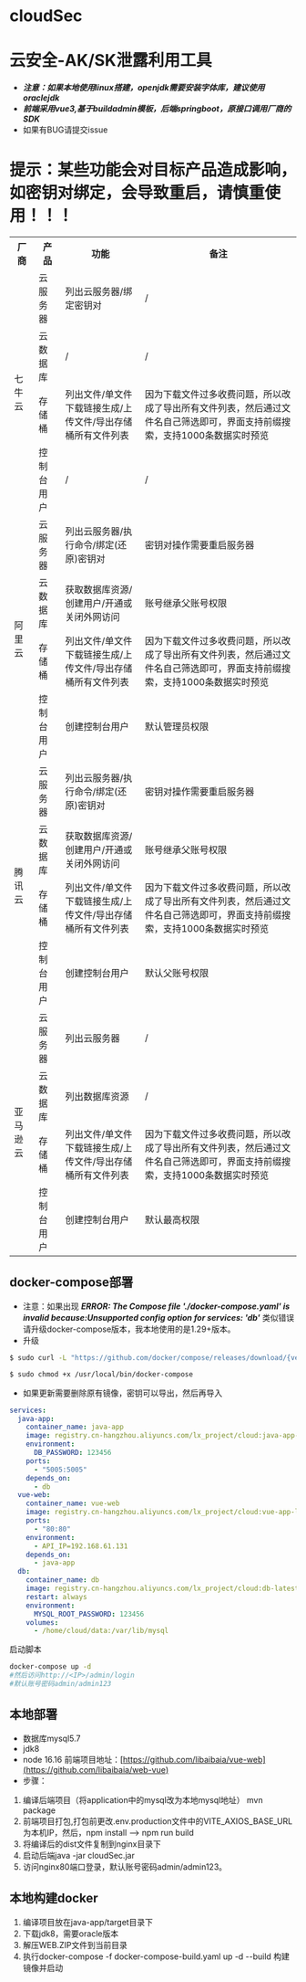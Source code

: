# cloudSec
# 云安全-AK/SK泄露利用工具
- ***注意：如果本地使用linux搭建，openjdk需要安装字体库，建议使用oraclejdk***
- ***前端采用vue3,基于buildadmin模板，后端springboot，原接口调用厂商的SDK***
- 如果有BUG请提交issue
# 提示：某些功能会对目标产品造成影响，如密钥对绑定，会导致重启，请慎重使用！！！
<table>
  <tr>
    <th>厂商</th>
    <th>产品</th>
    <th>功能</th>
    <th>备注</th>
  </tr>
  
  <tr>
    <td rowspan="4">七牛云</td>
    <td>云服务器</td>
    <td>列出云服务器/绑定密钥对</td>
    <td>/</td>
  </tr>
  
  <tr>
    <td>云数据库</td>
    <td>/</td>
    <td>/</td>
  </tr>
  
  <tr>
    <td>存储桶</td>
    <td>列出文件/单文件下载链接生成/上传文件/导出存储桶所有文件列表</td>
    <td>因为下载文件过多收费问题，所以改成了导出所有文件列表，然后通过文件名自己筛选即可，界面支持前缀搜索，支持1000条数据实时预览</td>
  </tr>
  
  <tr>
    <td>控制台用户</td>
    <td>/</td>
    <td>/</td>
  </tr>
  
  <tr>
    <td rowspan="4">阿里云</td>
    <td>云服务器</td>
    <td>列出云服务器/执行命令/绑定(还原)密钥对</td>
    <td>密钥对操作需要重启服务器</td>
  </tr>
  
  <tr>
    <td>云数据库</td>
    <td>获取数据库资源/创建用户/开通或关闭外网访问</td>
    <td>账号继承父账号权限</td>
  </tr>
  
  <tr>
    <td>存储桶</td>
    <td>列出文件/单文件下载链接生成/上传文件/导出存储桶所有文件列表</td>
    <td>因为下载文件过多收费问题，所以改成了导出所有文件列表，然后通过文件名自己筛选即可，界面支持前缀搜索，支持1000条数据实时预览</td>
  </tr>
  
  <tr>
    <td>控制台用户</td>
    <td>创建控制台用户</td>
    <td>默认管理员权限</td>
  </tr>
  
  <tr>
    <td rowspan="4">腾讯云</td>
    <td>云服务器</td>
    <td>列出云服务器/执行命令/绑定(还原)密钥对</td>
    <td>密钥对操作需要重启服务器</td>
  </tr>
  
  <tr>
    <td>云数据库</td>
    <td>获取数据库资源/创建用户/开通或关闭外网访问</td>
    <td>账号继承父账号权限</td>
  </tr>
  
  <tr>
    <td>存储桶</td>
    <td>列出文件/单文件下载链接生成/上传文件/导出存储桶所有文件列表</td>
    <td>因为下载文件过多收费问题，所以改成了导出所有文件列表，然后通过文件名自己筛选即可，界面支持前缀搜索，支持1000条数据实时预览</td>
  </tr>
  
  <tr>
    <td>控制台用户</td>
    <td>创建控制台用户</td>
    <td>默认父账号权限</td>
  </tr>
  
  <tr>
    <td rowspan="4">亚马逊云</td>
    <td>云服务器</td>
    <td>列出云服务器</td>
    <td>/</td>
  </tr>
  
  <tr>
    <td>云数据库</td>
    <td>列出数据库资源</td>
    <td>/</td>
  </tr>
  
  <tr>
    <td>存储桶</td>
    <td>列出文件/单文件下载链接生成/上传文件/导出存储桶所有文件列表</td>
    <td>因为下载文件过多收费问题，所以改成了导出所有文件列表，然后通过文件名自己筛选即可，界面支持前缀搜索，支持1000条数据实时预览</td>
  </tr>
  
  <tr>
    <td>控制台用户</td>
    <td>创建控制台用户</td>
    <td>默认最高权限</td>
  </tr>
</table>


## docker-compose部署
- 注意：如果出现 ***ERROR: The Compose file './docker-compose.yaml' is invalid because:Unsupported config option for services: 'db'*** 类似错误请升级docker-compose版本，我本地使用的是1.29+版本。
- 升级
```bash
$ sudo curl -L "https://github.com/docker/compose/releases/download/{version}/docker-compose-$(uname -s)-$(uname -m)" -o /usr/local/bin/docker-compose

$ sudo chmod +x /usr/local/bin/docker-compose
```
- 如果更新需要删除原有镜像，密钥可以导出，然后再导入
```yaml
services:
  java-app:
    container_name: java-app
    image: registry.cn-hangzhou.aliyuncs.com/lx_project/cloud:java-app-latest
    environment:
      DB_PASSWORD: 123456
    ports:
      - "5005:5005"
    depends_on:
      - db
  vue-web:
    container_name: vue-web
    image: registry.cn-hangzhou.aliyuncs.com/lx_project/cloud:vue-app-latest
    ports:
      - "80:80"
    environment:
      - API_IP=192.168.61.131
    depends_on:
      - java-app
  db:
    container_name: db
    image: registry.cn-hangzhou.aliyuncs.com/lx_project/cloud:db-latest
    restart: always
    environment:
      MYSQL_ROOT_PASSWORD: 123456
    volumes:
      - /home/cloud/data:/var/lib/mysql
```

启动脚本
```bash
docker-compose up -d
#然后访问http://<IP>/admin/login
#默认账号密码admin/admin123
```

## 本地部署
- 数据库mysql5.7
- jdk8
- node 16.16
前端项目地址：[https://github.com/libaibaia/vue-web](https://github.com/libaibaia/web-vue)
- 步骤：
1. 编译后端项目（将application中的mysql改为本地mysql地址） mvn package
2. 前端项目打包,打包前更改.env.production文件中的VITE_AXIOS_BASE_URL为本机IP，然后，npm install --> npm run build
3. 将编译后的dist文件复制到nginx目录下
4. 启动后端java -jar cloudSec.jar
5. 访问nginx80端口登录，默认账号密码admin/admin123。
## 本地构建docker
1. 编译项目放在java-app/target目录下
2. 下载jdk8，需要oracle版本
3. 解压WEB.ZIP文件到当前目录
4. 执行docker-compose -f docker-compose-build.yaml up -d --build 构建镜像并启动

